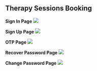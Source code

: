 ## Therapy Sessions Booking

**Sign In Page**
![](./snapshots/signin.png)

**Sign Up Page**
![](./snapshots/signup.png)

**OTP Page**
![](./snapshots/otp.png)

**Recover Password Page**
![](./snapshots/recoverpwd.png)

**Change Password Page**
![](./snapshots/changepwd.png)
